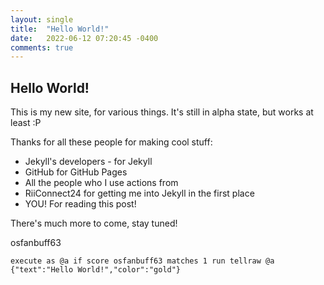 ```yaml
---
layout: single
title:  "Hello World!"
date:   2022-06-12 07:20:45 -0400
comments: true
---
```


## Hello World!

This is my new site, for various things. It's still in alpha state, but works at least :P

Thanks for all these people for making cool stuff:

- Jekyll's developers - for Jekyll
- GitHub for GitHub Pages
- All the people who I use actions from
- RiiConnect24 for getting me into Jekyll in the first place
- YOU! For reading this post!

There's much more to come, stay tuned!

osfanbuff63

```mcfunction
execute as @a if score osfanbuff63 matches 1 run tellraw @a {"text":"Hello World!","color":"gold"}
```
